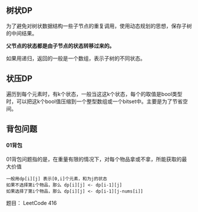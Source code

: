 ## 树状DP

为了避免对树状数据结构一些子节点的重复调用，使用动态规划的思想，保存子树的中间结果。

**父节点的状态都是由子节点的状态转移过来的。**

如果用递归，返回的一般是一个数组，表示子树的不同状态。



## 状压DP

遍历到每个元素时，有k个状态，一般当这这k个状态，每个的取值是bool类型时，可以把这k个bool值压缩到一个整型数组或一个bitset中。主要是为了节省空间。



## 背包问题

#### 01背包

01背包问题指的是，在重量有限的情况下，对每个物品拿或不拿，所能获取的最大价值

```
一般用dp[i][j] 表示[0,i]个元素，和为j的状态
如果不选择第i个物品，那么 dp[i][j] <- dp[i-1][j]
如果选择了第i个物品，那么 dp[i][j] <- dp[i-1][j-nums[i]]
```

题目： LeetCode 416